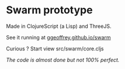 # Swarm prototype

Made in ClojureScript (a Lisp) and ThreeJS.

See it running at [ggeoffrey.github.io/swarm](http://ggeoffrey.github.io/swarm/)

Curious ? Start view src/swarm/core.cljs

*The code is almost done but not 100% perfect.*
